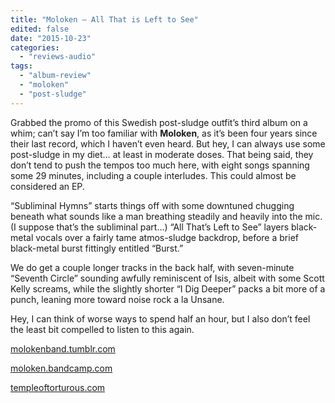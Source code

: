 ```yaml
---
title: "Moloken – All That is Left to See"
edited: false
date: "2015-10-23"
categories:
  - "reviews-audio"
tags:
  - "album-review"
  - "moloken"
  - "post-sludge"
---
```


Grabbed the promo of this Swedish post-sludge outfit’s third album on a whim; can’t say I’m too familiar with **Moloken**, as it’s been four years since their last record, which I haven’t even heard. But hey, I can always use some post-sludge in my diet… at least in moderate doses. That being said, they don’t tend to push the tempos too much here, with eight songs spanning some 29 minutes, including a couple interludes. This could almost be considered an EP.

“Subliminal Hymns” starts things off with some downtuned chugging beneath what sounds like a man breathing steadily and heavily into the mic. (I suppose that’s the subliminal part…) “All That’s Left to See” layers black-metal vocals over a fairly tame atmos-sludge backdrop, before a brief black-metal burst fittingly entitled “Burst.”

We do get a couple longer tracks in the back half, with seven-minute “Seventh Circle” sounding awfully reminiscent of Isis, albeit with some Scott Kelly screams, while the slightly shorter “I Dig Deeper” packs a bit more of a punch, leaning more toward noise rock a la Unsane.

Hey, I can think of worse ways to spend half an hour, but I also don’t feel the least bit compelled to listen to this again.

[molokenband.tumblr.com](http://molokenband.tumblr.com/)

[moloken.bandcamp.com](https://moloken.bandcamp.com/)

[templeoftorturous.com](http://templeoftorturous.com/shop/product_info.php?products_id=455)
